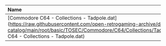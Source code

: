 |Name|Size|
|:---|---:|
|[Commodore C64 - Collections - Tadpole.dat](https://raw.githubusercontent.com/open-retrogaming-archive/dat-catalog/main/root/basic/TOSEC/Commodore/C64/Collections/Tadpole/Commodore C64 - Collections - Tadpole.dat)|490441|
